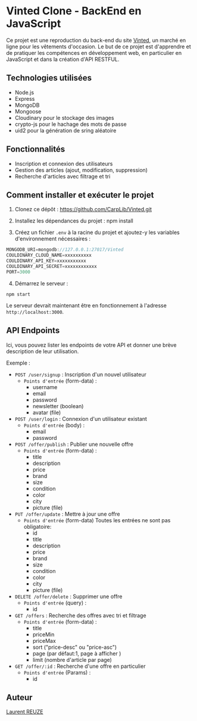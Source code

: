 # Vinted Clone - BackEnd en JavaScript

Ce projet est une reproduction du back-end du site [Vinted](https://www.vinted.fr/), un marché en ligne pour les vêtements d'occasion. Le but de ce projet est d'apprendre et de pratiquer les compétences en développement web, en particulier en JavaScript et dans la création d'API RESTFUL.

## Technologies utilisées

- Node.js
- Express
- MongoDB
- Mongoose
- Cloudinary pour le stockage des images
- crypto-js pour le hachage des mots de passe
- uid2 pour la génération de sring aléatoire

## Fonctionnalités

- Inscription et connexion des utilisateurs
- Gestion des articles (ajout, modification, suppression)
- Recherche d'articles avec filtrage et tri

## Comment installer et exécuter le projet
1. Clonez ce dépôt : https://github.com/CarpLib/Vinted.git

2. Installez les dépendances du projet : npm install

3. Créez un fichier `.env` à la racine du projet et ajoutez-y les variables d'environnement nécessaires :

```javascript
MONGODB_URI=mongodb://127.0.0.1:27017/Vinted
COULDINARY_CLOUD_NAME=xxxxxxxxxx
COULDINARY_API_KEY=xxxxxxxxxxx
COULDINARY_API_SECRET=xxxxxxxxxxxx
PORT=3000
```

4. Démarrez le serveur :

```shell
npm start
```



Le serveur devrait maintenant être en fonctionnement à l'adresse `http://localhost:3000`.

## API Endpoints

Ici, vous pouvez lister les endpoints de votre API et donner une brève description de leur utilisation.

Exemple :

- `POST /user/signup` : Inscription d'un nouvel utilisateur
  - `Points d'entrée` (form-data) :
    - username
    - email
    - password
    - newsletter (boolean)
    - avatar (file)
- `POST /user/login` : Connexion d'un utilisateur existant
  - `Points d'entrée` (body) :
    - email
    - password
- `POST /offer/publish` : Publier une nouvelle offre
  - `Points d'entrée` (form-data) :
    - title
    - description
    - price
    - brand
    - size
    - condition
    - color
    - city
    - picture (file)
- `PUT /offer/update` : Mettre à jour une offre
  - `Points d'entrée` (form-data) Toutes les entrées ne sont pas obligatoire:
    - id
    - title
    - description
    - price
    - brand
    - size
    - condition
    - color
    - city
    - picture (file)
- `DELETE /offer/delete` : Supprimer une offre
  - `Points d'entrée` (query) :
    - id
- `GET /offers` : Recherche des offres avec tri et filtrage
  - `Points d'entrée` (form-data) :
    - title
    - priceMin
    - priceMax
    - sort ("price-desc" ou "price-asc")
    - page (par défaut:1, page à afficher )
    - limit (nombre d'article par page)
- `GET /offer/:id` : Recherche d'une offre en particulier
  - `Points d'entrée` (Params) :
    - id


## Auteur

[Laurent REUZE](https://github.com/CarpLib)
